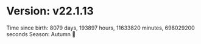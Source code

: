 # Version: v22.1.13
Time since birth: 8079 days, 193897 hours, 11633820 minutes, 698029200 seconds
Season: Autumn 🍁
